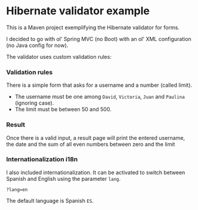 # Hibernate validator example

This is a Maven project exemplifying the Hibernate validator for forms.

I decided to go with ol' Spring MVC (no Boot) with an ol' XML configuration (no Java config for now).

The validator uses custom validation rules:

### Validation rules

There is a simple form that asks for a username and a number (called limit).

* The username must be one among `David`, `Victoria`, `Juan` and `Paulina` (ignoring case).
* The limit must be between 50 and 500.

### Result

Once there is a valid input, a result page will print the entered username, the date and the sum of all even numbers between zero and the limit

### Internationalization i18n

I also included internationalization. It can be activated to switch between Spanish and English using the parameter `lang`. 

`?lang=en`

The default language is Spanish `ES`. 